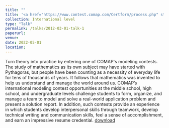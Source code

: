 ```yaml
---
title: ""
title: '<a href="https://www.contest.comap.com/Certform/process.php" style="color: teal;">1. The Mathematical Contest in Modeling and The Interdisciplinary Contest in Modeling (MCM/ICM) Finalist (top 2%) </a>'
collection: International level
type: "Talk"
permalink: /talks/2012-03-01-talk-1
paperurl: 
venue: 
date: 2022-05-01
location: 
---
```

Turn theory into practice by entering one of COMAP's modeling contests. The study of mathematics as its own subject may have started with Pythagoras, but people have been counting as a necessity of everyday life for tens of thousands of years. It follows that mathematics was invented to help us understand and manage the world around us.
COMAP’s international modeling contest opportunities at the middle school, high school, and undergraduate levels challenge students to form, organize, and manage a team to model and solve a real-world application problem and present a solution report. In addition, such contests provide an experience in which students develop interpersonal skills through teamwork, develop technical writing and communication skills, feel a sense of accomplishment, and earn an impressive resume credential.
[download](http://jun-jie-sun.github.io/files/paper1.pdf)
